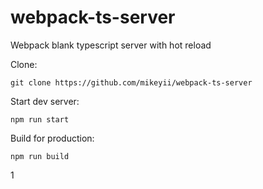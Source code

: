 # webpack-ts-server

Webpack blank typescript server with hot reload

Clone:

`git clone https://github.com/mikeyii/webpack-ts-server`

Start dev server:

`npm run start`

Build for production:

`npm run build`

1
